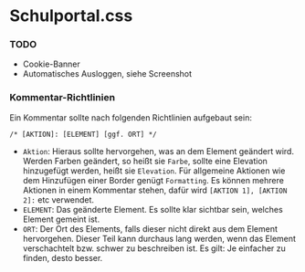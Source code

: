 # Schulportal.css

### TODO

- Cookie-Banner
- Automatisches Ausloggen, siehe Screenshot

### Kommentar-Richtlinien

Ein Kommentar sollte nach folgenden Richtlinien aufgebaut sein:
```
/* [AKTION]: [ELEMENT] [ggf. ORT] */
```
- `Aktion`: Hieraus sollte hervorgehen, was an dem Element geändert wird.
Werden Farben geändert, so heißt sie `Farbe`, sollte eine Elevation hinzugefügt werden, 
  heißt sie `Elevation`.
Für allgemeine Aktionen wie dem Hinzufügen einer Border genügt `Formatting`.
Es können mehrere Aktionen in einem Kommentar stehen, dafür wird `[AKTION 1], [AKTION 2]:` etc verwendet.
- `ELEMENT`: Das geänderte Element. Es sollte klar sichtbar sein, welches Element gemeint ist.
- `ORT`: Der Ort des Elements, falls dieser nicht direkt aus dem Element hervorgehen. Dieser Teil kann durchaus lang werden, wenn das Element verschachtelt bzw. schwer zu beschreiben ist. Es gilt: Je einfacher zu finden, desto besser.
